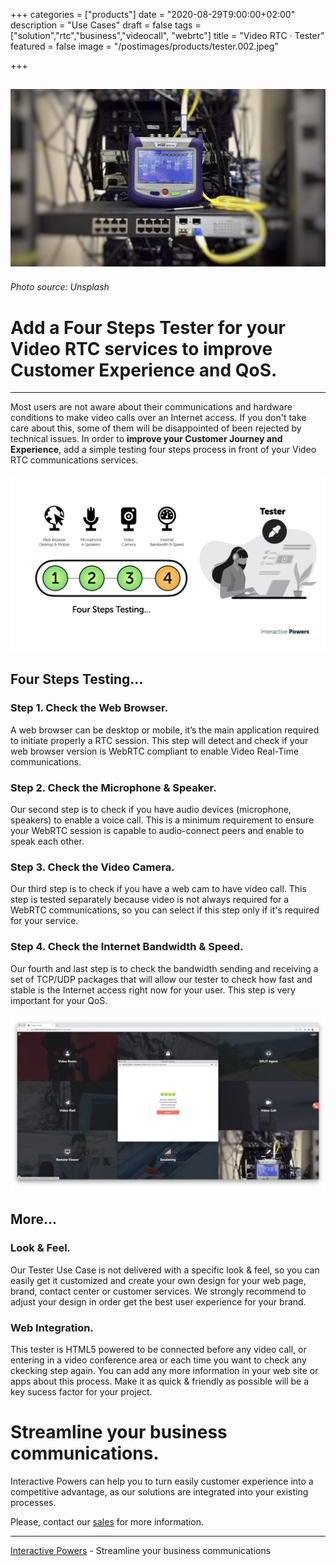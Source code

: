 +++
categories = ["products"]
date = "2020-08-29T9:00:00+02:00"
description = "Use Cases"
draft = false
tags = ["solution","rtc","business","videocall", "webrtc"]
title = "Video RTC · Tester"
featured = false
image = "/postimages/products/tester.002.jpeg"

+++

![Video RTC Tester](/postimages/products/tester.002.jpeg)
-------
###### Photo source: Unsplash

#	Add a Four Steps Tester for your Video RTC services to improve Customer Experience and QoS.
---

Most users are not aware about their communications and hardware conditions to make video calls over an Internet access. If you don't take care about this, some of them will be disappointed of been rejected by technical issues. In order to **improve your Customer Journey and Experience**, add a simple testing four steps process in front of your Video RTC communications services.
 
 ![Video RTC Tester](/postimages/products/tester.003.jpeg)

## Four Steps Testing… 

### Step 1. Check the Web Browser.

A web browser can be desktop or mobile, it’s the main application required to initiate properly a RTC session. This step will detect and check if your web browser version is WebRTC compliant to enable Video Real-Time communications.

### Step 2. Check the Microphone & Speaker.

Our second step is to check if you have audio devices (microphone, speakers) to enable a voice call. This is a minimum requirement to ensure your WebRTC session is capable to audio-connect peers and enable to speak each other.

### Step 3. Check the Video Camera.

Our third step is to check if you have a web cam to have video call. This step is tested separately because video is not always required for a WebRTC communications, so you can select if this step only if it's required for your service.

### Step 4. Check the Internet Bandwidth & Speed.

Our fourth and last step is to check the bandwidth sending and receiving a set of TCP/UDP packages that will allow our tester to check how fast and stable is the Internet access right now for your user. This step is very important for your QoS.

 ![Demo Tester Use Case](/postimages/products/tester.004.jpeg)
 
##	More...

### Look & Feel.

Our Tester Use Case is not delivered with a specific look & feel, so you can easily get it customized and create your own design for your web page, brand, contact center or customer services. We strongly recommend to adjust your design in order get the best user experience for your brand.

### Web Integration.

This tester is HTML5 powered to  be connected before any video call, or entering in a video conference area or each time you want to check any ckecking step again. You can add any more information in your web site or apps about this process. Make it as quick & friendly as possible will be a key sucess factor for your project.

# Streamline your business communications.

Interactive Powers can help you to turn easily customer experience into a competitive advantage, as our solutions are integrated into your existing processes.

Please, contact our [sales](https://www.ivrpowers.com/support-services/) for more information.

---
[Interactive Powers](http://www.ivrpowers.com/) - Streamline your business communications
